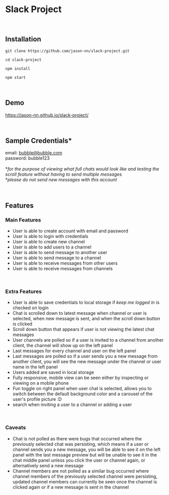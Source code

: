 # Slack Project

<br/>

## Installation

```
git clone https://github.com/jason-nn/slack-project.git
```

```
cd slack-project
```

```
npm install
```

```
npm start
```

<br/>

## Demo

https://jason-nn.github.io/slack-project/

<br/>

## Sample Credentials\*

email: bubble@bubble.com
<br/>
password: bubble123
<br/>
<br/> \*_for the purpose of viewing what full chats would look like and testing the scroll feature without having to send multiple messages_
</br> \*_please do not send new messages with this account_

<br/>

## Features

### Main Features

-   User is able to create account with email and password
-   User is able to login with credentials
-   User is able to create new channel
-   User is able to add users to a channel
-   User is able to send message to another user
-   User is able to send message to a channel
-   User is able to receive messages from other users
-   User is able to receive messages from channels

<br/>

### Extra Features

-   User is able to save credentials to local storage if _keep me logged in_ is checked on login
-   Chat is scrolled down to latest message when channel or user is selected, when new message is sent, and when the scroll down button is clicked
-   Scroll down button that appears if user is not viewing the latest chat messages
-   User channels are polled so if a user is invited to a channel from another client, the channel will show up on the left panel
-   Last messages for every channel and user on the left panel
-   Last messages are polled so if a user sends you a new message from another client, you will see the new message under the channel or user name in the left panel
-   Users added are saved in local storage
-   Fully responsive, mobile view can be seen either by inspecting or viewing on a mobile phone
-   Fun toggle on right panel when user chat is selected, allows you to switch between the default background color and a carousel of the user's profile picture :D
-   search when inviting a user to a channel or adding a user

<br/>

### Caveats

-   Chat is not polled as there were bugs that occurred where the previously selected chat was persisting, which means if a user or channel sends you a new message, you will be able to see it on the left panel with the last message preview but will be unable to see it in the chat middle panel unless you click the user or channel again, or alternatively send a new message
-   Channel members are not polled as a similar bug occurred where channel members of the previously selected channel were persisting, updated channel members can currently be seen once the channel is clicked again or if a new message is sent in the channel
